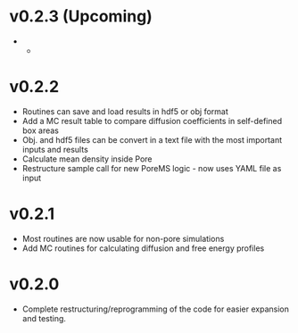 # v0.2.3 (Upcoming)
* -

# v0.2.2
* Routines can save and load results in hdf5 or obj format
* Add a MC result table to compare diffusion coefficients in self-defined box areas
* Obj. and hdf5 files can be convert in a text file with the most important inputs and results
* Calculate mean density inside Pore
* Restructure sample call for new PoreMS logic - now uses YAML file as input

# v0.2.1
* Most routines are now usable for non-pore simulations
* Add MC routines for calculating diffusion and free energy profiles

# v0.2.0
* Complete restructuring/reprogramming of the code for easier expansion and testing.
